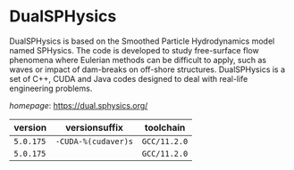 # DualSPHysics

DualSPHysics is based on the Smoothed Particle Hydrodynamics model named SPHysics.   The code is developed to study free-surface flow phenomena where Eulerian methods  can be difficult to apply, such as waves or impact of dam-breaks on off-shore  structures. DualSPHysics is a set of C++, CUDA and Java codes designed to deal  with real-life engineering problems.

*homepage*: <https://dual.sphysics.org/>

version | versionsuffix | toolchain
--------|---------------|----------
``5.0.175`` | ``-CUDA-%(cudaver)s`` | ``GCC/11.2.0``
``5.0.175`` |  | ``GCC/11.2.0``
